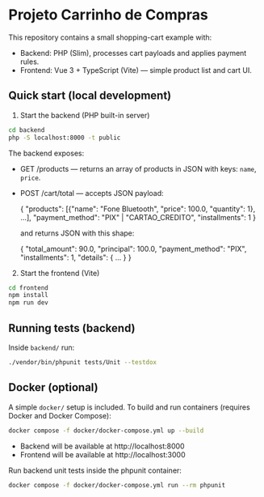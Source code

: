 # Projeto Carrinho de Compras

This repository contains a small shopping-cart example with:

- Backend: PHP (Slim), processes cart payloads and applies payment rules.
- Frontend: Vue 3 + TypeScript (Vite) — simple product list and cart UI.

## Quick start (local development)

1. Start the backend (PHP built-in server)

```bash
cd backend
php -S localhost:8000 -t public
```

The backend exposes:

- GET /products — returns an array of products in JSON with keys: `name`, `price`.
- POST /cart/total — accepts JSON payload:

  {
  "products": [{"name": "Fone Bluetooth", "price": 100.0, "quantity": 1}, ...],
  "payment_method": "PIX" | "CARTAO_CREDITO",
  "installments": 1
  }

  and returns JSON with this shape:

  {
  "total_amount": 90.0,
  "principal": 100.0,
  "payment_method": "PIX",
  "installments": 1,
  "details": { ... }
  }

2. Start the frontend (Vite)

```bash
cd frontend
npm install
npm run dev
```

## Running tests (backend)

Inside `backend/` run:

```bash
./vendor/bin/phpunit tests/Unit --testdox
```

## Docker (optional)

A simple `docker/` setup is included. To build and run containers (requires Docker and Docker Compose):

```bash
docker compose -f docker/docker-compose.yml up --build
```

- Backend will be available at http://localhost:8000
- Frontend will be available at http://localhost:3000

Run backend unit tests inside the phpunit container:

```bash
docker compose -f docker/docker-compose.yml run --rm phpunit
```
